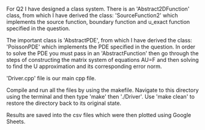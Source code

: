 For Q2 I have designed a class system. There is an 'Abstract2DFunction'
class, from which I have derived the class: 'SourceFunction2' which implements the
source function, boundary function and u_exact function specified in the question.

The important class is 'AbstractPDE', from which I have derived the class:
'PoissonPDE' which implements the PDE specified in the question.
In order to solve the PDE you must pass in an 'AbstractFunction' then go through
the steps of constructing the matrix system of equations AU=F and then solving
to find the U approximation and its corresponding error norm.

'Driver.cpp' file is our main cpp file.

Compile and run all the files by using the makefile. Navigate to this directory
using the terminal and then type 'make' then './Driver'.
Use 'make clean' to restore the directory back to its original state.

Results are saved into the csv files which were then plotted using Google Sheets.
